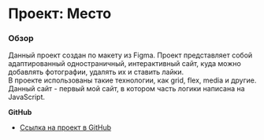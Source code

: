 # Проект: Место

### Обзор

Данный проект создан по макету из Figma. Проект представляет собой адаптированный одностраничный, интерактивный сайт, куда можно добавлять фотографии, удалять их и ставить лайки.  
В проекте использованы такие технологии, как grid, flex, media и другие.  
Данный сайт - первый мой сайт, в котором часть логики написана на JavaScript.

**GitHub**

* [Ссылка на проект в GitHub](https://smolinat.github.io/mesto/)
